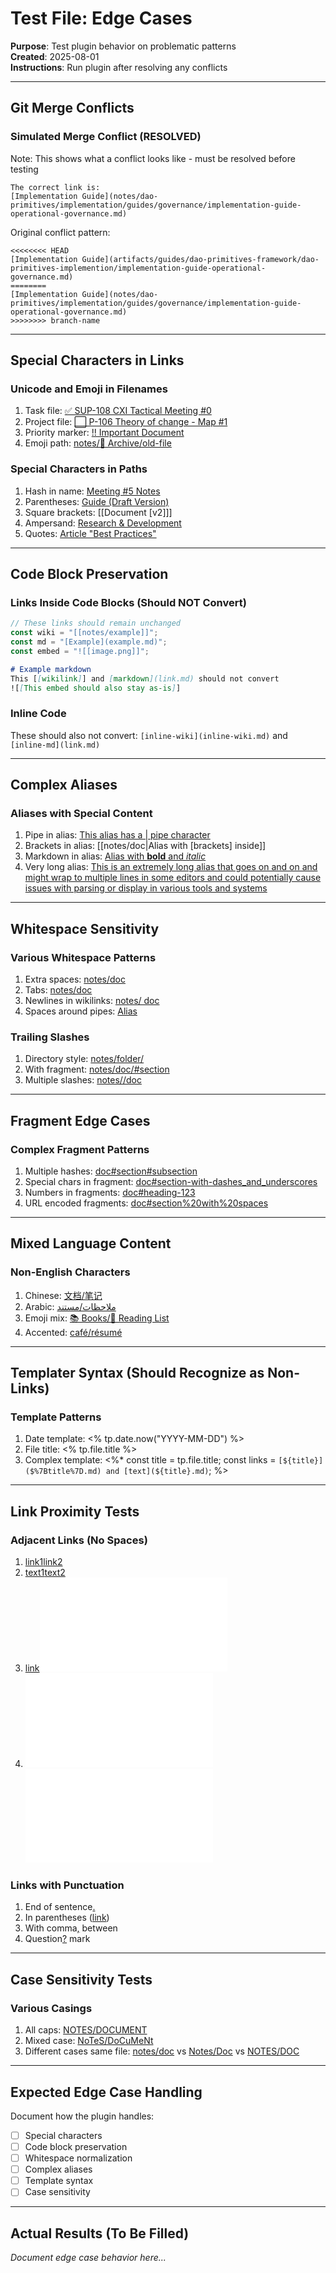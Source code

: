 # Test File: Edge Cases

**Purpose**: Test plugin behavior on problematic patterns  
**Created**: 2025-08-01  
**Instructions**: Run plugin after resolving any conflicts

---

## Git Merge Conflicts

### Simulated Merge Conflict (RESOLVED)
Note: This shows what a conflict looks like - must be resolved before testing

```
The correct link is:
[Implementation Guide](notes/dao-primitives/implementation/guides/governance/implementation-guide-operational-governance.md)
```

Original conflict pattern:
```
<<<<<<<< HEAD
[Implementation Guide](artifacts/guides/dao-primitives-framework/dao-primitives-implemention/implementation-guide-operational-governance.md)
========
[Implementation Guide](notes/dao-primitives/implementation/guides/governance/implementation-guide-operational-governance.md)
>>>>>>>> branch-name
```

---

## Special Characters in Links

### Unicode and Emoji in Filenames
1. Task file: [✅ SUP-108 CXI Tactical Meeting #0](<%E2%9C%85 SUP-108 CXI Tactical Meeting .md#0>)
2. Project file: [⬜️ P-106 Theory of change - Map #1](<%E2%AC%9C%EF%B8%8F P-106 Theory of change - Map .md#1>)
3. Priority marker: [!! Important Document](<!! Important Document.md>)
4. Emoji path: [notes/📁 Archive/old-file](<notes/%F0%9F%93%81 Archive/old-file.md>)

### Special Characters in Paths
1. Hash in name: [Meeting #5 Notes](<Meeting .md#5 Notes>)
2. Parentheses: [Guide (Draft Version)](<Guide (Draft Version).md>)
3. Square brackets: [[Document [v2]]]
4. Ampersand: [Research & Development](<Research & Development.md>)
5. Quotes: [Article "Best Practices"](<Article %22Best Practices%22.md>)

---

## Code Block Preservation

### Links Inside Code Blocks (Should NOT Convert)

```javascript
// These links should remain unchanged
const wiki = "[[notes/example]]";
const md = "[Example](example.md)";
const embed = "![[image.png]]";
```

```markdown
# Example markdown
This [[wikilink]] and [markdown](link.md) should not convert
![[This embed should also stay as-is]]
```

### Inline Code
These should also not convert: `[inline-wiki](inline-wiki.md)` and `[inline-md](link.md)`

---

## Complex Aliases

### Aliases with Special Content
1. Pipe in alias: [This alias has a | pipe character](notes/doc.md)
2. Brackets in alias: [[notes/doc|Alias with [brackets] inside]]
3. Markdown in alias: [Alias with **bold** and _italic_](notes/doc.md)
4. Very long alias: [This is an extremely long alias that goes on and on and might wrap to multiple lines in some editors and could potentially cause issues with parsing or display in various tools and systems](notes/doc.md)

---

## Whitespace Sensitivity

### Various Whitespace Patterns
1. Extra spaces: [  notes/doc  ](%20%20notes/doc%20%20.md)
2. Tabs: [	notes/doc	](%09notes/doc%09.md)
3. Newlines in wikilinks: [notes/
doc](doc.md)
4. Spaces around pipes: [ Alias ](%20notes/doc%20.md)

### Trailing Slashes
1. Directory style: [notes/folder/](notes/folder/.md)
2. With fragment: [notes/doc/#section](notes/doc/.md#section)
3. Multiple slashes: [notes//doc](notes//doc.md)

---

## Fragment Edge Cases

### Complex Fragment Patterns
1. Multiple hashes: [doc#section#subsection](doc.md#section#subsection)
2. Special chars in fragment: [doc#section-with-dashes_and_underscores](doc.md#section-with-dashes_and_underscores)
3. Numbers in fragments: [doc#heading-123](doc.md#heading-123)
4. URL encoded fragments: [doc#section%20with%20spaces](doc.md#section%2520with%2520spaces)

---

## Mixed Language Content

### Non-English Characters
1. Chinese: [文档/笔记](%E6%96%87%E6%A1%A3/%E7%AC%94%E8%AE%B0.md)
2. Arabic: [ملاحظات/مستند](%D9%85%D9%84%D8%A7%D8%AD%D8%B8%D8%A7%D8%AA/%D9%85%D8%B3%D8%AA%D9%86%D8%AF.md)
3. Emoji mix: [📚 Books/📖 Reading List](<%F0%9F%93%9A Books/%F0%9F%93%96 Reading List.md>)
4. Accented: [café/résumé](caf%C3%A9/r%C3%A9sum%C3%A9.md)

---

## Templater Syntax (Should Recognize as Non-Links)

### Template Patterns
1. Date template: <% tp.date.now("YYYY-MM-DD") %>
2. File title: <% tp.file.title %>
3. Complex template:
<%*
const title = tp.file.title;
const links = `[${title}]($%7Btitle%7D.md) and [text](${title}.md)`;
%>

---

## Link Proximity Tests

### Adjacent Links (No Spaces)
1. [link1](link1.md)[link2](link2.md)
2. [text1](url1.md)[text2](url2.md)
3. [link](link.md)![embed](embed.md)
4. ![embed1](embed1.md)![embed2](embed2.md)

### Links with Punctuation
1. End of sentence[.](.md)
2. In parentheses ([link](link.md))
3. With comma[,](,.md) between
4. Question[?](?.md) mark

---

## Case Sensitivity Tests

### Various Casings
1. All caps: [NOTES/DOCUMENT](NOTES/DOCUMENT.md)
2. Mixed case: [NoTeS/DoCuMeNt](NoTeS/DoCuMeNt.md)
3. Different cases same file: [notes/doc](notes/doc.md) vs [Notes/Doc](Notes/Doc.md) vs [NOTES/DOC](NOTES/DOC.md)

---

## Expected Edge Case Handling

Document how the plugin handles:
- [ ] Special characters
- [ ] Code block preservation
- [ ] Whitespace normalization
- [ ] Complex aliases
- [ ] Template syntax
- [ ] Case sensitivity

---

## Actual Results (To Be Filled)

_Document edge case behavior here..._